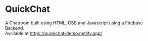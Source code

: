 # QuickChat

A Chatroom built using HTML, CSS and Javascript using a Firebase Backend.<br>
Available at <a>https://quickchat-demo.netlify.app/</a>
